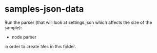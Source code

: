 # samples-json-data
Run the parser (that will look at settings.json which affects the size of the sample):

* node parser

in order to create files in this folder.

